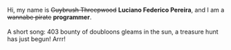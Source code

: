 Hi, my name is ~~Guybrush Threepwood~~ **Luciano Federico Pereira**, and I am a ~~wannabe pirate~~ **programmer**.<br><br>A short song: 403 bounty of doubloons gleams in the sun, a treasure hunt has just begun! Arrr!
